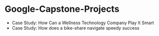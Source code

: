 # Google-Capstone-Projects

+ Case Study: How Can a Wellness Technology Company Play It Smart
+ Case Study: How does a bike-share navigate speedy success

